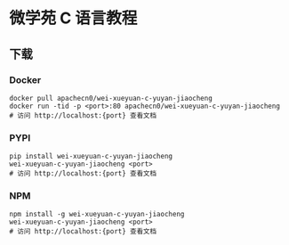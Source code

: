 # 微学苑 C 语言教程

## 下载

### Docker

```
docker pull apachecn0/wei-xueyuan-c-yuyan-jiaocheng
docker run -tid -p <port>:80 apachecn0/wei-xueyuan-c-yuyan-jiaocheng
# 访问 http://localhost:{port} 查看文档
```

### PYPI

```
pip install wei-xueyuan-c-yuyan-jiaocheng
wei-xueyuan-c-yuyan-jiaocheng <port>
# 访问 http://localhost:{port} 查看文档
```

### NPM

```
npm install -g wei-xueyuan-c-yuyan-jiaocheng
wei-xueyuan-c-yuyan-jiaocheng <port>
# 访问 http://localhost:{port} 查看文档
```